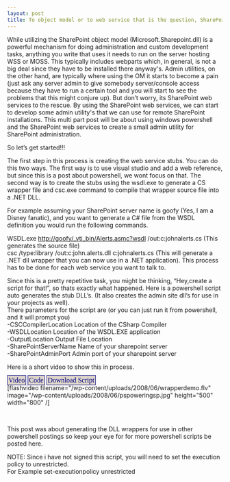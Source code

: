 ```yaml
---
layout: post
title: To object model or to web service that is the question, SharePoint that is (In Windows PowerShell).
---
```



<p>While utilizing the SharePoint object model (Microsoft.Sharepoint.dll) is a powerful mechanism for doing administration and custom development tasks, anything you write that uses it needs to run on the server hosting WSS or MOSS. This typically includes webparts which, in general, is not a big deal since they have to be installed there anyway's. Admin utilities, on the other hand, are typically where using the OM it starts to become a pain (just ask any server admin to give somebody server/console access because they have to run a certain tool and you will start to see the problems that this might conjure up). But don’t worry, its SharePoint web services to the rescue. By using the SharePoint web services, we can start to develop some admin utility's that we can use for remote SharePoint installations. This multi part post will be about using windows powershell and the SharePoint web services to create a small admin utility for SharePoint administration.</p>  <p>So let’s get started!!!</p>  <p>The first step in this process is creating the web service stubs. You can do this two ways. The first way is to use visual studio and add a web reference, but since this is a post about powershell, we wont focus on that. The second way is to create the stubs using the wsdl.exe to generate a CS wrapper file and csc.exe command to compile that wrapper source file into a .NET DLL.</p>  <p>For example assuming your SharePoint server name is goofy (Yes, I am a Disney fanatic), and you want to generate a C# file from the WSDL definition you would run the following commands.</p>  <p>WSDL.exe <a href="http://goofy/_vti_bin/Alerts.asmc?wsdl">http://goofy/_vti_bin/Alerts.asmc?wsdl</a> /out:c:johnalerts.cs (This generates the source file)     <br />csc /type:library /out:c:john.alerts.dll c:johnalerts.cs (This will generate a .NET dll wrapper that you can now use in a .NET application). This process has to be done for each web service you want to talk to.</p>  <p>Since this is a pretty repetitive task, you might be thinking, “Hey,create a script for that!”, so thats exactly what happened. Here is a powershell script auto generates the stub DLL’s. (It also creates the admin site dll’s for use in your projects as well).    <br />There parameters for the script are (or you can just run it from powershell, and it will prompt you)     <br />-CSCCompilerLocation Location of the CSharp Compiler     <br />-WSDLLocation Location of the WSDL.EXE application     <br />-OutputLocation Output File Location     <br />-SharePointServerName Name of your sharepoint server     <br />-SharePointAdminPort Admin port of your sharepoint server</p>  <p>Here is a short video to show this in process.</p>  <div>   <div><span style="border-right: navy 1px solid; padding-right: 2px; border-top: navy 1px solid; padding-left: 2px; font-size: 16px; padding-bottom: 2px; border-left: navy 1px solid; cursor: hand; color: navy; padding-top: 2px; border-bottom: navy 1px solid; font-family: tahoma; background-color: #ddd5ca" onclick="javascript:this.parentElement.parentElement.children[1].style.display = &#39;&#39;;this.parentElement.parentElement.children[2].style.display = &#39;none&#39;;">Video</span> <span style="border-right: navy 1px solid; padding-right: 2px; border-top: navy 1px solid; padding-left: 2px; font-size: 16px; padding-bottom: 2px; border-left: navy 1px solid; cursor: hand; color: navy; padding-top: 2px; border-bottom: navy 1px solid; font-family: tahoma; background-color: #ddd5ca" onclick="javascript:this.parentElement.parentElement.children[2].style.display = &#39;&#39;;this.parentElement.parentElement.children[1].style.display = &#39;none&#39;; ">Code</span> <span style="border-right: navy 1px solid; padding-right: 2px; border-top: navy 1px solid; padding-left: 2px; font-size: 16px; padding-bottom: 2px; border-left: navy 1px solid; cursor: hand; color: navy; padding-top: 2px; border-bottom: navy 1px solid; font-family: tahoma; background-color: #ddd5ca" onclick="javascript:window.open('http://www.sharepoint-stuff.com/wp-content/uploads/2008/06/createsharepointwrappers.ps1');">Download Script</span>  </div>    <div id="video" style="display: visible">[flashvideo filename="/wp-content/uploads/2008/06/wrapperdemo.flv" image="/wp-content/uploads/2008/06/pspoweringsp.jpg" height="500" width="800" /]</div>    <div style="display: none">     <pre lang="csharp">param(
[string] $CSCCompilerLocation = $(Read-Host &quot;Enter CSC.exe location `n[Enter for default location of 'C:WindowsMicrosoft.NETFrameworkv2.0.50727csc.exe']&quot;),
[string] $WSDLLocation = $(Read-Host &quot;`nEnter WSDL.exe location `n[Enter for default location of 'C:Program FilesMicrosoft.NETSDKv2.0 64bitBinwsdl.exe']&quot;),
[string] $OutputLocation = $(Read-Host &quot;`nEnter location for output files [Enter for default location of 'C:SHAREPOINTSTUFF']&quot;),
[string] $SharePointServerName = $(Read-Host &quot;`nEnter the sharepoint server name [Enter for default location of 'localhost']&quot;),
[int] $SharePointAdminPort = $(Read-Host &quot;`nEnter the sharepoint admin port #&quot;),
[string] $SharePointSite = $(Read-Host &quot;`nEnter a sharepoint site (Ex. http://goofy/site/HR).`n[Enter to cancel the generation of site DLL's and only create the admin wrappers]&quot;),
[string] $Language = $(Read-Host &quot;`nEnter the source file language (CS or VB)`n[Enter for CSharp source files]&quot;),
[string] $DeleteCheck = $(Read-Host &quot;`nAny files located in the output directory will be deleted. Please type OK to continue.&quot;)
)
$DeleteCheck = $DeleteCheck.ToUpper()
if ( $DeleteCheck -ne &quot;OK&quot; )
{
	exit
}

if ( $CSCCompilerLocation -eq &quot;&quot;)
{
	$CSCCompilerLocation = &quot;C:WindowsMicrosoft.NETFrameworkv2.0.50727csc.exe&quot;
}

if ( $WSDLLocation -eq &quot;&quot;)
{
	$WSDLLocation = &quot;C:Program FilesMicrosoft.NETSDKv2.0 64bitBinwsdl.exe&quot;
}

if ( $OutputLocation -eq &quot;&quot;)
{
	$OutputLocation = &quot;C:SHAREPOINTSTUFF&quot;
}

if ( $SharePointServerName -eq &quot;&quot;)
{
	$SharePointServerName = &quot;LOCALHOST&quot;
}

if ( $SharePointAdminPort -eq &quot;&quot;)
{
	$SharePointAdminPort = &quot;11111&quot;
}
if ( $Language -eq &quot;&quot;)
{
	$Language = &quot;CS&quot;
}
else
{
	$Language = $Language.ToUpper()
}
if ( $SharePointSite -ne &quot;&quot; )
{
	if ( $SharePointSite.Substring($SharePointSite.Length - 1,1) -ne &quot;/&quot; )
	{
		$SharePointSite = $SharePointSite + &quot;/&quot;
	}

}

#Creating an array al the sharepoint web service files. These will be used later on when
#we construct the URL to create the WSDL file.
$SharepointWebServiceList = &quot;alerts.asmx&quot;,
&quot;authentication.asmx&quot;,
&quot;copy.asmx&quot;,
&quot;dws.asmx&quot;,
&quot;forms.asmx&quot;,
&quot;imaging.asmx&quot;,
&quot;dspsts.asmx&quot;,
&quot;lists.asmx&quot;,
&quot;meetings.asmx&quot;,
&quot;people.asmx&quot;,
&quot;permissions.asmx&quot;,
&quot;sharepointemailws.asmx&quot;,
&quot;sitedata.asmx&quot;,
&quot;sites.asmx&quot;,
&quot;spsearch.asmx&quot;,
&quot;usergroup.asmx&quot;,
&quot;versions.asmx&quot;,
&quot;views.asmx&quot;,
&quot;webpartpages.asmx&quot;,
&quot;webs.asmx&quot;

#check to ensure the output location the user inputted was valid. If not the autocreate it.
if ( $dirCheck = Test-Path $OutputLocation )
{
	#$existingFiles = Get-ChildItem *.* -Path $OutputLocation

	#foreach ($existingFile in $existingFiles )
	#{
		#$existingFile
#		$sourceFileWithPath = $OutputLocation + $existingFile
#		Remove-Item $sourceFileWithPath
	#}
#	exit
}
else
{
	#Directory does not exists so auto create it for the user.
	New-Item -ItemType Directory -Path $OutputLocation | Out-Null
}

function createAdminWrapperCSSourceFiles ([string]$SharePointServerName,[string]$SharePointAdminPort,[string]$OutputLocation,[array]$SharepointWebServiceList)
{
	#Traversing each web service listed in the array (defined above). For each web service
	c#we are using the WSDL.exe file to generate the WSDL source files *.cs. Once create these will
	#be used to create the dll library's to be used for accessing the sharepoint web services.
	Write-Progress -Activity &quot;Creating admin site source files (CS) from WSDL...&quot; -Status &quot;Please be patient&quot;
	$progressCount = 0
	foreach ( $service in $SharepointWebServiceList)
	{
		#creating the parameter list to pass into the WSDL.exe.
		#exampe of the full path would be
		#
wsdl.exe http://spdev/_vti_bin/webs.asmx?wsdl /out:c:johntestwebs.cs
		$wsdlParam = &quot;http://&quot; + $SharePointServerName + &quot;:&quot; + $SharePointAdminPort + &quot;/_vti_bin/&quot; + $service + &quot;?wsdl /language:CS /out:&quot; + $OutputLocation + $service.Substring(0,$service.LastIndexOf(&quot;.&quot;)) + &quot;_admin.cs&quot;
		#debug
		#$wsdlParam
		#Starting a new process for WSDL.exe and passing in the parameter. This will create the source files in the user specific directory.
		$wsdlProcessStartInfoObject = New-Object System.Diagnostics.ProcessStartInfo
		$wsdlProcessStartInfoObject.FileName = $WSDLLocation
		$wsdlProcessStartInfoObject.Arguments = $wsdlParam
		$wsdlProcessStartInfoObject.WindowStyle = &quot;Hidden&quot;
		$wsdlProcessStartInfoObject.CreateNoWindow = $TRUE
		$wsdlProcessStartInfoObject.UseShellExecute = $FALSE
		$wsdlProcess = [System.Diagnostics.Process]::Start($wsdlProcessStartInfoObject)
		$wsdlProcess.WaitForExit()
		$percentComplete = ($progressCount / $SharepointWebServiceList.Count)*100
		Write-Progress  -Activity &quot;Creating admin site source files (CS) from WSDL...&quot; -Status &quot;Please be patient&quot; -PercentComplete $percentComplete -CurrentOperation &quot;$percentComplete% complete&quot;
		$progressCount += 1
	}
	Write-Progress -Activity &quot;Creating admin site source files (CS) from WSDL...&quot; -Completed -Status &quot;Finished generating .NET wrapper source files.&quot;
}

function createAdminWrapperVBSourceFiles ([string]$SharePointServerName,[string]$SharePointAdminPort,[string]$OutputLocation,[array]$SharepointWebServiceList)
{
	#Traversing each web service listed in the array (defined above). For each web service
	#we are using the WSDL.exe file to generate the WSDL source files *.cs. Once create these will
	#be used to create the dll library's to be used for accessing the sharepoint web services.
	Write-Progress -Activity &quot;Creating admin site source files (CS) from WSDL...&quot; -Status &quot;Please be patient&quot;
	$progressCount = 0
	foreach ( $service in $SharepointWebServiceList)
	{
		#creating the parameter list to pass into the WSDL.exe.
		#exampe of the full path would be
		#
wsdl.exe http://spdev/_vti_bin/webs.asmx?wsdl /out:c:johntestwebs.cs
		$wsdlParam = &quot;http://&quot; + $SharePointServerName + &quot;:&quot; + $SharePointAdminPort + &quot;/_vti_bin/&quot; + $service + &quot;?wsdl /language:CS /out:&quot; + $OutputLocation + $service.Substring(0,$service.LastIndexOf(&quot;.&quot;)) + &quot;_admin.cs&quot;
		#debug
		#$wsdlParam
		#Starting a new process for WSDL.exe and passing in the parameter. This will create the source files in the user specific directory.
		$wsdlProcessStartInfoObject = New-Object System.Diagnostics.ProcessStartInfo
		$wsdlProcessStartInfoObject.FileName = $WSDLLocation
		$wsdlProcessStartInfoObject.Arguments = $wsdlParam
		$wsdlProcessStartInfoObject.WindowStyle = &quot;Hidden&quot;
		$wsdlProcessStartInfoObject.CreateNoWindow = $TRUE
		$wsdlProcessStartInfoObject.UseShellExecute = $FALSE
		$wsdlProcess = [System.Diagnostics.Process]::Start($wsdlProcessStartInfoObject)
		$wsdlProcess.WaitForExit()
		$percentComplete = ($progressCount / $SharepointWebServiceList.Count)*100
		Write-Progress  -Activity &quot;Creating admin site source files (CS) from WSDL...&quot; -Status &quot;Please be patient&quot; -PercentComplete $percentComplete -CurrentOperation &quot;$percentComplete% complete&quot;
		$progressCount += 1
	}
	Write-Progress -Activity &quot;Creating admin site source files (CS) from WSDL...&quot; -Completed -Status &quot;Finished generating .NET wrapper source files.&quot;
}

function createGeneralWrapperCSSourceFiles ([string]$SharePointSite,[string]$OutputLocation,[array]$SharepointWebServiceList)
{
	#Traversing each web service listed in the array (defined above). For each web service
	#we are using the WSDL.exe file to generate the WSDL source files *.cs. Once create these will
	#be used to create the dll library's to be used for accessing the sharepoint web services.
	Write-Progress -Activity &quot;Creating sharepoint site source files (CS) from WSDL...&quot; -Status &quot;Please be patient&quot;
	$progressCount = 0
	foreach ( $service in $SharepointWebServiceList)
	{
		#creating the parameter list to pass into the WSDL.exe.
		#exampe of the full path would be
		#
wsdl.exe http://spdev/_vti_bin/webs.asmx?wsdl /out:c:johntestwebs.cs
		$wsdlParam = $SharePointSite + &quot;_vti_bin/&quot; + $service + &quot;?wsdl /language:CS /out:&quot; + $OutputLocation + $service.Substring(0,$service.LastIndexOf(&quot;.&quot;)) + &quot;.cs&quot;
		#Starting a new process for WSDL.exe and passing in the parameter. This will create the source files in the user specific directory.
		$wsdlProcessStartInfoObject = New-Object System.Diagnostics.ProcessStartInfo
		$wsdlProcessStartInfoObject.FileName = $WSDLLocation
		$wsdlProcessStartInfoObject.Arguments = $wsdlParam
		$wsdlProcessStartInfoObject.WindowStyle = &quot;Hidden&quot;
		$wsdlProcessStartInfoObject.CreateNoWindow = $TRUE

		$wsdlProcess = [System.Diagnostics.Process]::Start($wsdlProcessStartInfoObject)
		$wsdlProcess.WaitForExit()
		$percentComplete = ($progressCount / $SharepointWebServiceList.Count)*100
		Write-Progress  -Activity &quot;Creating sharepoint site source files (CS) from WSDL...&quot; -Status &quot;Please be patient&quot; -PercentComplete $percentComplete -CurrentOperation &quot;$percentComplete% complete&quot;
		$progressCount += 1
	}
	Write-Progress -Activity &quot;Creating sharepoint site source files (CS) from WSDL...&quot; -Completed -Status &quot;Finished generating .NET wrapper source files.&quot;
}

function createGeneralWrapperVBSourceFiles ([string]$SharePointSite,[string]$OutputLocation,[array]$SharepointWebServiceList)
{
	#Traversing each web service listed in the array (defined above). For each web service
	#we are using the WSDL.exe file to generate the WSDL source files *.cs. Once create these will
	#be used to create the dll library's to be used for accessing the sharepoint web services.
	Write-Progress -Activity &quot;Creating sharepoint site source files (VB) from WSDL...&quot; -Status &quot;Please be patient&quot;
	$progressCount = 0
	foreach ( $service in $SharepointWebServiceList)
	{
		#creating the parameter list to pass into the WSDL.exe.
		#exampe of the full path would be
		#
wsdl.exe http://spdev/_vti_bin/webs.asmx?wsdl /out:c:johntestwebs.cs
		$wsdlParam = &quot;http://&quot; + $SharePointServerName + &quot;/_vti_bin/&quot; + $service + &quot;?wsdl /language:VB /out:&quot; + $OutputLocation + $service.Substring(0,$service.LastIndexOf(&quot;.&quot;)) + &quot;_admin.cs&quot;
		#debug
		#$wsdlParam
		#Starting a new process for WSDL.exe and passing in the parameter. This will create the source files in the user specific directory.
		$wsdlProcessStartInfoObject = New-Object System.Diagnostics.ProcessStartInfo
		$wsdlProcessStartInfoObject.FileName = $WSDLLocation
		$wsdlProcessStartInfoObject.Arguments = $wsdlParam
		$wsdlProcessStartInfoObject.WindowStyle = &quot;Hidden&quot;
		$wsdlProcessStartInfoObject.CreateNoWindow = $TRUE

		$wsdlProcess = [System.Diagnostics.Process]::Start($wsdlProcessStartInfoObject)
		$wsdlProcess.WaitForExit()
		$percentComplete = ($progressCount / $SharepointWebServiceList.Count)*100
		Write-Progress  -Activity &quot;Creating sharepoint site source files (VB) from WSDL...&quot; -Status &quot;Please be patient&quot; -PercentComplete $percentComplete -CurrentOperation &quot;$percentComplete% complete&quot;
		$progressCount += 1
	}
	Write-Progress -Activity &quot;Creating sharepoint site source files (VB) from WSDL...&quot; -Completed -Status &quot;Finished generating .NET wrapper source files.&quot;
}

function compileSourceFile ([string]$SourceFileType,[string]$OutputLocation)
{
	$fileSpec = &quot;*.&quot; + $SourceFileType
	$gendFiles = Get-ChildItem $fileSpec -Path $OutputLocation

	$progressCount = 0
	$progressReport = &quot;Compiling (&quot; + $SourceFileType + &quot;) source files to DLL for use in powershell/Visual Studio...&quot;
	Write-Progress -Activity $progressReport -Status &quot;Please be patient&quot;
	foreach ($file in $gendFiles )
	{
		$fileWithPath = $OutputLocation + $file
		$itemFile = Get-Item $fileWithPath

		$CSCCompilerArgs = &quot;/target:library /out:&quot; + $itemFile.FullName.Substring(0,$itemFile.FullName.LastIndexOf(&quot;.&quot;)) + &quot;.dll &quot; + $itemFile.FullName
		#run the compiler on each file to create the dll
		$cscProcessStartInfoObject = New-Object System.Diagnostics.ProcessStartInfo
		$cscProcessStartInfoObject.FileName = $CSCCompilerLocation
		$cscProcessStartInfoObject.Arguments = $CSCCompilerArgs
		$cscProcessStartInfoObject.WindowStyle = &quot;Hidden&quot;
		$cscProcessStartInfoObject.CreateNoWindow = $TRUE

		$cscProcess = [System.Diagnostics.Process]::Start($cscProcessStartInfoObject)
		$cscProcess.WaitForExit()
		#delete the source CS WSDL file.
		Remove-Item $itemFile.FullName
		$percentComplete = ($progressCount / $gendFiles.Count)*100
		Write-Progress -Activity $progressReport -Status &quot;Please be patient&quot;  -PercentComplete $percentComplete -CurrentOperation &quot;$percentComplete% complete&quot;
		$progressCount += 1
	}
	Write-Progress -Activity $progressReport -Completed -Status &quot;Finished compiling&quot;
}

switch ( $Language)
{
	&quot;CS&quot;
	{
		createAdminWrapperCSSourceFiles -SharePointServerName $SharePointServerName -SharePointAdminPort $SharePointAdminPort -OutputLocation $OutputLocation -SharepointWebServiceList $SharepointWebServiceList
		if ( $SharePointSite -ne &quot;&quot; )
		{
			createGeneralWrapperCSSourceFiles -SharePointSite $SharePointSite -OutputLocation $OutputLocation -SharepointWebServiceList $SharepointWebServiceList
		}
		compileSourceFile -SourceFileType $Language -OutputLocation $OutputLocation
	}
	&quot;VB&quot;
	{
		createAdminWrapperVBSourceFiles -SharePointServerName $SharePointServerName -SharePointAdminPort $SharePointAdminPort -OutputLocation $OutputLocation -SharepointWebServiceList $SharepointWebServiceList
		if ( $SharePointSite -ne &quot;&quot; )
		{
			createGeneralWrapperVBSourceFiles -SharePointSite $SharePointSite -OutputLocation $OutputLocation -SharepointWebServiceList $SharepointWebServiceList
		}
		compileSourceFile -SourceFileType $Language -OutputLocation $OutputLocation
	}
	default {}

}

Write-Host &quot;Succussfully created all web service wrapper dll's&quot;</pre>
  </div>
</div>

<p>&#160;</p>

<p>This post was about generating the DLL wrappers for use in other powershell postings so keep your eye for for more powershell scripts be posted here.</p>

<p>NOTE: Since i have not signed this script, you will need to set the execution policy to unrestricted.
  <br />For Example set-executionpolicy unrestricted</p>
